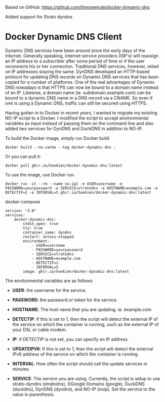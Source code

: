 Based on GitHub: https://github.com/theonemule/docker-dynamic-dns

Added support for Strato dyndns

Docker Dynamic DNS Client
=====

Dynamic DNS services have been around since the early days of the internet. Generally speaking, internet service providers (ISP's) will reassign an IP address to a subscriber after some period of time or if the user reconnects his or her connection. Traditional DNS services, however, relied on IP addresses staying the same. DynDNS developed an HTTP-based protocol for updating DNS records on Dynamic DNS services that has been copied for a number of platforms.  One of the real advantages of Dynamic DNS nowadays is that HTTPS can now be bound to a domain name instead of an IP. Likewise, a domain name (ie. subdomain.example.com) can be bound to a dynamic DNS name in a DNS record via a CNAME. So even if one is using a Dynamic DNS, traffic can still be secured using HTTPS.

Having gotten in to Docker in recent years, I wanted to migrate my existing NO-IP script to a Docker. I modified the script to accept environmental variables as input instead of passing them on the command line and also added two services for DynDNS and DuckDNS in addition to NO-IP.

To build the Docker image, simply run Docker build

```
docker build --no-cache --tag docker-dynamic-dns .
```

Or you can pull it:

```
docker pull ghcr.io/hoekien/docker-dynamic-dns:latest
```

To use the image, use Docker run.

```
docker run -it --rm --name no-ip1 -e USER=username -e PASSWORD=yourpassword -e SERVICE=stratodns -e HOSTNAME=example.com -e DETECTIP=1 -e INTERVAL=5 ghcr.io/hoekien/docker-dynamic-dns:latest
```

docker-compose
```
version: "3.8"
services:
    docker-dynamic-dns:
        stdin_open: true
        tty: true
        container_name: dyndns
        restart: unless-stopped
        environment:
            - USER=username
            - PASSWORD=yourpassword
            - SERVICE=stratodns
            - HOSTNAME=example.com
            - DETECTIP=1
            - INTERVAL=5
        image: ghcr.io/hoekien/docker-dynamic-dns:latest
```

The envitonmental variables are as follows:

* **USER**: the username for the service.

* **PASSWORD**: the password or token for the service.

* **HOSTNAME**: The host name that you are updating. ie. example.com

* **DETECTIP**: If this is set to 1, then the script will detect the external IP of the service on which the container is running, such as the external IP of your DSL or cable modem.

* **IP**: if DETECTIP is not set, you can specify an IP address.

* **UPDATEIPV6**: If this is set to 1, then the script will detect the external IPv6 address of the service on which the container is running.

* **INTERVAL**: How often the script should call the update services in minutes.

* **SERVICE**: The service you are using. Currently, the script is setup to use strato-dyndns (stratodns), ()Google Domains (google), DuckDNS (duckdns), DynDNS (dyndns), and NO-IP (noip). Set the service to the value in parenthesis.
